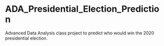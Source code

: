 # ADA_Presidential_Election_Prediction
Advanced Data Analysis class project to predict who would win the 2020 presidential election.
